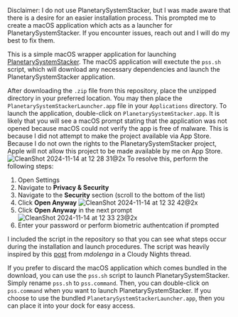 Disclaimer: I do not use PlanetarySystemStacker, but I was made aware that there is a desire for an easier installation process. This prompted me to create a macOS application which acts as a launcher for PlanetarySystemStacker.
If you encounter issues, reach out and I will do my best to fix them.

This is a simple macOS wrapper application for launching [PlanetarySystemStacker]([url](https://github.com/Rolf-Hempel/PlanetarySystemStacker/tree/master)).
The macOS application will exectute the `pss.sh` script, which will download any necessary dependencies and launch the PlanetarySystemStacker application.

After downloading the `.zip` file from this repository, place the unzipped directory in your preferred location. You may then place the `PlanetarySystemStackerLauncher.app` file in your `Applications` directory.
To launch the application, double-click on `PlanetarySystemStacker.app`. It is likely that you will see a macOS prompt stating that the application was not opened because macOS could not verify the app is free of malware. This is because I did not attempt to make the project available via App Store. Because I do not own the rights to the PlanetarySystemStacker project, Apple will not allow this project to be made available by me on App Store.
![CleanShot 2024-11-14 at 12 28 31@2x](https://github.com/user-attachments/assets/8f3578a9-f35d-444e-b204-50ac9c6ff1b3)
To resolve this, perform the following steps:
1. Open Settings
2. Navigate to **Privacy & Security**
3. Navigate to the **Security** section (scroll to the bottom of the list)
4. Click **Open Anyway**
   ![CleanShot 2024-11-14 at 12 32 42@2x](https://github.com/user-attachments/assets/6febe05b-a053-430c-8fd3-67ffcdd45738)
5. Click **Open Anyway** in the next prompt
  ![CleanShot 2024-11-14 at 12 33 23@2x](https://github.com/user-attachments/assets/b0129946-1d60-41b6-8465-306240151ebb)
6. Enter your password or perform biometric authentcation if prompted

I included the script in the repository so that you can see what steps occur during the installation and launch procedures.
The script was heavily inspired by this [post](https://www.cloudynights.com/topic/753290-planetarysystemstacker-installation-issues/?p=13545836) from _mdolenga_ in a Cloudy Nights thread.

If you prefer to discard the macOS application which comes bundled in the download, you can use the `pss.sh` script to launch PlanetarySystemStacker. Simply rename `pss.sh` to `pss.command`. Then, you can double-click on `pss.command` when you want to launch PlanetarySystemStacker. If you choose to use the bundled `PlanetarySystemStackerLauncher.app`, then you can place it into your dock for easy access.
